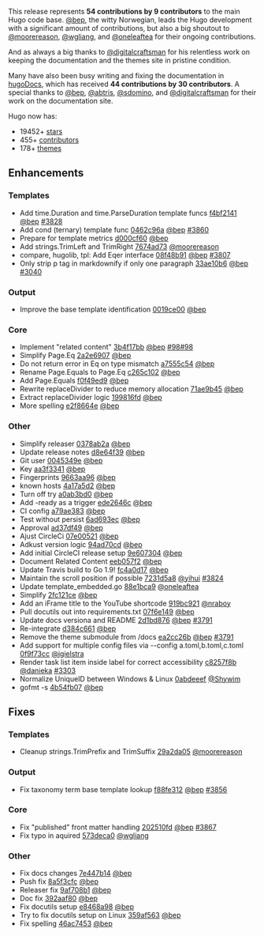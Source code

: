 
This release represents **54 contributions by 9 contributors** to the main Hugo code base.
[@bep](https://github.com/bep), the witty Norwegian, leads the Hugo development with a significant amount of contributions, but also a big shoutout to [@moorereason](https://github.com/moorereason), [@wgliang](https://github.com/wgliang), and [@oneleaftea](https://github.com/oneleaftea) for their ongoing contributions.

And as always a big thanks to [@digitalcraftsman](https://github.com/digitalcraftsman) for his relentless work on keeping the documentation and the themes site in pristine condition.

Many have also been busy writing and fixing the documentation in [hugoDocs](https://github.com/gohugoio/hugoDocs), 
which has received **44 contributions by 30 contributors**. A special thanks to [@bep](https://github.com/bep), [@abtris](https://github.com/abtris), [@sdomino](https://github.com/sdomino), and [@digitalcraftsman](https://github.com/digitalcraftsman) for their work on the documentation site.


Hugo now has:

* 19452+ [stars](https://github.com/gohugoio/hugo/stargazers)
* 455+ [contributors](https://github.com/gohugoio/hugo/graphs/contributors)
* 178+ [themes](http://themes.gohugo.io/)

## Enhancements

### Templates

* Add time.Duration and time.ParseDuration template funcs [f4bf2141](https://github.com/gohugoio/hugo/commit/f4bf214137ebd24a0d12f16d3a98d9038e6eabd3) [@bep](https://github.com/bep) [#3828](https://github.com/gohugoio/hugo/issues/3828)
* Add cond (ternary) template func [0462c96a](https://github.com/gohugoio/hugo/commit/0462c96a5a9da3e8adc78d96acd39575a8b46c40) [@bep](https://github.com/bep) [#3860](https://github.com/gohugoio/hugo/issues/3860)
* Prepare for template metrics [d000cf60](https://github.com/gohugoio/hugo/commit/d000cf605091c6999b72d6c632752289bc680223) [@bep](https://github.com/bep) 
* Add strings.TrimLeft and TrimRight [7674ad73](https://github.com/gohugoio/hugo/commit/7674ad73825c61eecc4003475fe0577f225fe579) [@moorereason](https://github.com/moorereason) 
* compare, hugolib, tpl: Add Eqer interface [08f48b91](https://github.com/gohugoio/hugo/commit/08f48b91d68d3002b887ddf737456ff0cc4e786d) [@bep](https://github.com/bep) [#3807](https://github.com/gohugoio/hugo/issues/3807)
* Only strip p tag in markdownify if only one paragraph [33ae10b6](https://github.com/gohugoio/hugo/commit/33ae10b6ade67cd9618970121d7de5fd2ce7d781) [@bep](https://github.com/bep) [#3040](https://github.com/gohugoio/hugo/issues/3040)

### Output

* Improve the base template identification [0019ce00](https://github.com/gohugoio/hugo/commit/0019ce002449d671a20a69406da37b10977f9493) [@bep](https://github.com/bep) 

### Core

* Implement "related content" [3b4f17bb](https://github.com/gohugoio/hugo/commit/3b4f17bbc9ff789faa581ac278ad109d1ac5b816) [@bep](https://github.com/bep) [#98](https://github.com/gohugoio/hugo/issues/98)[#98](https://github.com/gohugoio/hugo/issues/98)
* Simplify Page.Eq [2a2e6907](https://github.com/gohugoio/hugo/commit/2a2e690707bcce8e3a157113356ebca572bc1be6) [@bep](https://github.com/bep) 
* Do not return error in Eq on type mismatch [a7555c54](https://github.com/gohugoio/hugo/commit/a7555c54310612a746d34361a2d58f62207349bb) [@bep](https://github.com/bep) 
* Rename Page.Equals to Page.Eq [c265c102](https://github.com/gohugoio/hugo/commit/c265c102ae0705011bca6999e5b1c14fb00fa859) [@bep](https://github.com/bep) 
* Add Page.Equals [f0f49ed9](https://github.com/gohugoio/hugo/commit/f0f49ed9b0c9b4545a45c95d56340fcbf4aafbef) [@bep](https://github.com/bep) 
* Rewrite replaceDivider to reduce memory allocation [71ae9b45](https://github.com/gohugoio/hugo/commit/71ae9b4533083be185c5314c9c5b273cc3bd07bd) [@bep](https://github.com/bep) 
* Extract replaceDivider logic [199816fd](https://github.com/gohugoio/hugo/commit/199816fddd6f16b4a3e9a737530c7738f0da1b24) [@bep](https://github.com/bep) 
* More spelling [e2f8664e](https://github.com/gohugoio/hugo/commit/e2f8664ef4278e14ce1e21376804321fa013f570) [@bep](https://github.com/bep) 

### Other

* Simplify releaser [0378ab2a](https://github.com/gohugoio/hugo/commit/0378ab2a13f9efe792705d39fa49ba505333ac94) [@bep](https://github.com/bep) 
* Update release notes [d8e64f39](https://github.com/gohugoio/hugo/commit/d8e64f393274fd5e9a9e59d4aa14bcf385a362ee) [@bep](https://github.com/bep) 
* Git user [0045349e](https://github.com/gohugoio/hugo/commit/0045349eb28a1677f70e701cd99b0f17a5a4917e) [@bep](https://github.com/bep) 
* Key [aa3f3341](https://github.com/gohugoio/hugo/commit/aa3f3341d97e4df98cb6b0400892cc397357ed04) [@bep](https://github.com/bep) 
* Fingerprints [9663aa96](https://github.com/gohugoio/hugo/commit/9663aa9611a183374ea376b1ce0a11f6679eb8a9) [@bep](https://github.com/bep) 
* known hosts [4a17a5d2](https://github.com/gohugoio/hugo/commit/4a17a5d2edea16729b9faaa88e5bd72a6fb9bd7b) [@bep](https://github.com/bep) 
* Turn off try [a0ab3bd0](https://github.com/gohugoio/hugo/commit/a0ab3bd02699de25ff23578bd71f6ec343c572f8) [@bep](https://github.com/bep) 
* Add -ready as a trigger [ede2646c](https://github.com/gohugoio/hugo/commit/ede2646ceff5c4dc72e06fe6e559f941d3e8f71c) [@bep](https://github.com/bep) 
* CI config [a79ae383](https://github.com/gohugoio/hugo/commit/a79ae383db2755f3ca0bb39a5674a182ff477ab5) [@bep](https://github.com/bep) 
* Test without persist [6ad693ec](https://github.com/gohugoio/hugo/commit/6ad693ece7b9cb61b3e6676239fee699c4768142) [@bep](https://github.com/bep) 
* Approval [ad37df49](https://github.com/gohugoio/hugo/commit/ad37df4927228c672f8cad67d0e62b1d84e2547e) [@bep](https://github.com/bep) 
* Ajust CircleCi [07e00521](https://github.com/gohugoio/hugo/commit/07e005211ed89373067791cb3669c460c716dab0) [@bep](https://github.com/bep) 
* Adkust version logic [94ad70cd](https://github.com/gohugoio/hugo/commit/94ad70cd5774119517198ad5938d5606f19e2522) [@bep](https://github.com/bep) 
* Add initial CircleCI release setup [9e607304](https://github.com/gohugoio/hugo/commit/9e607304debddb56c5ba8235789412af752ed706) [@bep](https://github.com/bep) 
* Document Related Content [eeb057f2](https://github.com/gohugoio/hugo/commit/eeb057f2225f7b8060669223770f2bdac61e5a85) [@bep](https://github.com/bep) 
* Update Travis build to Go 1.9! [fc4a0d17](https://github.com/gohugoio/hugo/commit/fc4a0d1704d2cd52fd52e84704f28b5024304548) [@bep](https://github.com/bep) 
* Maintain the scroll position if possible [7231d5a8](https://github.com/gohugoio/hugo/commit/7231d5a829f8d97336a2120afde1260db6ee6541) [@yihui](https://github.com/yihui) [#3824](https://github.com/gohugoio/hugo/issues/3824)
* Update template_embedded.go [88e1bca9](https://github.com/gohugoio/hugo/commit/88e1bca92c9df7e6c8b0bdf5a830a58e5ecd8e09) [@oneleaftea](https://github.com/oneleaftea) 
* Simplify [2fc121ce](https://github.com/gohugoio/hugo/commit/2fc121ce2308b090ab67cbeb3039c53f5eedaa64) [@bep](https://github.com/bep) 
* Add an iFrame title to the YouTube shortcode [919bc921](https://github.com/gohugoio/hugo/commit/919bc9210a69c801c7304c0b529df93d1dca27aa) [@nraboy](https://github.com/nraboy) 
* Pull docutils out into requirements.txt [07f6e149](https://github.com/gohugoio/hugo/commit/07f6e1499c8e58f9bff0b0e802f44433abdc249b) [@bep](https://github.com/bep) 
* Update docs versiona and README [2d1bd876](https://github.com/gohugoio/hugo/commit/2d1bd876cdeaec61b92c5b4c905fd442d39f380a) [@bep](https://github.com/bep) [#3791](https://github.com/gohugoio/hugo/issues/3791)
* Re-integrate [d384c661](https://github.com/gohugoio/hugo/commit/d384c661fef16fcfb5551db4cc1a2e60fb7cbed2) [@bep](https://github.com/bep) 
* Remove the theme submodule from /docs [ea2cc26b](https://github.com/gohugoio/hugo/commit/ea2cc26b390476f1c605405604f8c92afd09b6ee) [@bep](https://github.com/bep) [#3791](https://github.com/gohugoio/hugo/issues/3791)
* Add support for multiple config files via --config a.toml,b.toml,c.toml [0f9f73cc](https://github.com/gohugoio/hugo/commit/0f9f73cce5c3f1f05be20bcf1d23b2332623d7f9) [@jgielstra](https://github.com/jgielstra) 
* Render task list item inside label for correct accessibility [c8257f8b](https://github.com/gohugoio/hugo/commit/c8257f8b726478ca70dc8984cdcc17b31e4bdc0c) [@danieka](https://github.com/danieka) [#3303](https://github.com/gohugoio/hugo/issues/3303)
* Normalize UniqueID between Windows & Linux [0abdeeef](https://github.com/gohugoio/hugo/commit/0abdeeef6740a3cbba0db95374853d040f2022b8) [@Shywim](https://github.com/Shywim) 
* gofmt -s [4b54fb07](https://github.com/gohugoio/hugo/commit/4b54fb07018d5ed66ef82b6a53462e1b15c85d86) [@bep](https://github.com/bep) 

## Fixes

### Templates

* Cleanup strings.TrimPrefix and TrimSuffix [29a2da05](https://github.com/gohugoio/hugo/commit/29a2da0593b081cdd61b93c6328af2c9ea4eb20f) [@moorereason](https://github.com/moorereason) 

### Output

* Fix taxonomy term base template lookup [f88fe312](https://github.com/gohugoio/hugo/commit/f88fe312cb35f7de1615c095edd2f898303dd23b) [@bep](https://github.com/bep) [#3856](https://github.com/gohugoio/hugo/issues/3856)

### Core

* Fix "published" front matter handling [202510fd](https://github.com/gohugoio/hugo/commit/202510fdc92d52a20baeaa7edb1091f6882bd95f) [@bep](https://github.com/bep) [#3867](https://github.com/gohugoio/hugo/issues/3867)
* Fix typo in aquired [573deca0](https://github.com/gohugoio/hugo/commit/573deca089485dd4230520ef4279c89b8a363cb2) [@wgliang](https://github.com/wgliang) 

### Other

* Fix docs changes [7e447b14](https://github.com/gohugoio/hugo/commit/7e447b142e4fcbf691f41254a83130e4cb08d566) [@bep](https://github.com/bep) 
* Push fix [8a5f3cfc](https://github.com/gohugoio/hugo/commit/8a5f3cfc38356f669238864b77e5510dee1e133c) [@bep](https://github.com/bep) 
* Releaser fix [9af708b1](https://github.com/gohugoio/hugo/commit/9af708b1cc2b31f8aa98ed6040573e224ab5e4c2) [@bep](https://github.com/bep) 
* Doc fix [392aaf80](https://github.com/gohugoio/hugo/commit/392aaf800e60a4857e5e16774a8551e47db54741) [@bep](https://github.com/bep) 
* Fix docutils setup [e8468a98](https://github.com/gohugoio/hugo/commit/e8468a985261a8cf874c118117ebdfaa8a077af6) [@bep](https://github.com/bep) 
* Try to fix docutils setup on Linux [359af563](https://github.com/gohugoio/hugo/commit/359af563a1133046c6b96934cc8589021b25bbb6) [@bep](https://github.com/bep) 
* Fix spelling [46ac7453](https://github.com/gohugoio/hugo/commit/46ac7453743f0bd889d0be3505bde2521f9f0336) [@bep](https://github.com/bep) 





